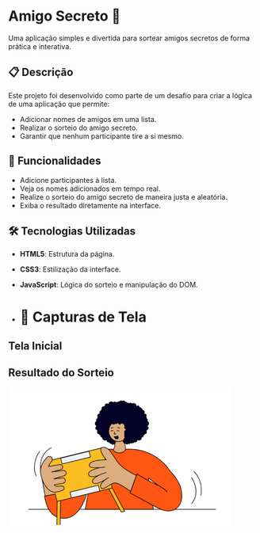 # Amigo Secreto 🎉

Uma aplicação simples e divertida para sortear amigos secretos de forma prática e interativa.

## 📋 Descrição

Este projeto foi desenvolvido como parte de um desafio para criar a lógica de uma aplicação que permite:
- Adicionar nomes de amigos em uma lista.
- Realizar o sorteio do amigo secreto.
- Garantir que nenhum participante tire a si mesmo.

## 🚀 Funcionalidades

- Adicione participantes à lista.
- Veja os nomes adicionados em tempo real.
- Realize o sorteio do amigo secreto de maneira justa e aleatória.
- Exiba o resultado diretamente na interface.

## 🛠️ Tecnologias Utilizadas

- **HTML5**: Estrutura da página.
- **CSS3**: Estilização da interface.
- **JavaScript**: Lógica do sorteio e manipulação do DOM.

- # 📸 Capturas de Tela
## Tela Inicial
## Resultado do Sorteio
![Tela Inicial](assets/amigo-secreto.png)
